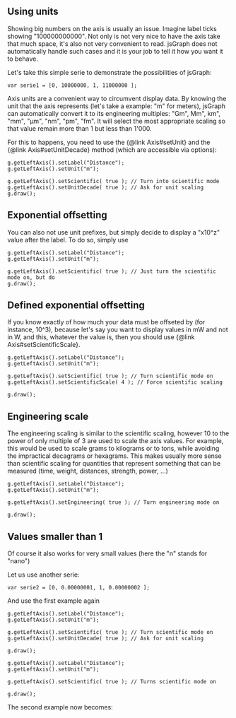 
<script>
	var serie1 = [0, 10000000, 1, 11000000 ];
</script>

## Using units

Showing big numbers on the axis is usually an issue. Imagine label ticks showing "100000000000". Not only is not very nice to have the axis take that much space, it's also not very convenient to read. jsGraph does not automatically handle such cases and it is your job to tell it how you want it to behave.

Let's take this simple serie to demonstrate the possibilities of jsGraph:


```
var serie1 = [0, 10000000, 1, 11000000 ];
```


Axis units are a convenient way to circumvent display data. By knowing the unit that the axis represents (let's take a example: "m" for meters), jsGraph can automatically convert it to its engineering multiples: "Gm", Mm", km", "mm", "&mu;m", "nm", "pm", "fm". It will select the most appropriate scaling so that value remain more than 1 but less than 1'000.

For this to happens, you need to use the {@link Axis#setUnit} and the {@link Axis#setUnitDecade} method (which are accessible via options):


```
g.getLeftAxis().setLabel("Distance");
g.getLeftAxis().setUnit("m");

g.getLeftAxis().setScientific( true ); // Turn into scientific mode
g.getLeftAxis().setUnitDecade( true ); // Ask for unit scaling
g.draw();
```

<div id="example-1" class="jsgraph-example"></div>
<script>

var g = new Graph("example-1") // Creates a new graph

g.resize( 400, 300 ); // Resizes the graph

g.newSerie() // Creates a new seire
 .autoAxis() // Assigns automatic axes to the serie
 .setData( serie1 ); // Assigns the data to the serie

g.getLeftAxis().setLabel("Distance");
g.getLeftAxis().setUnit("m");
g.getLeftAxis().setUnitDecade( true );
g.getLeftAxis().setScientific( true );

g.draw();
</script>


## Exponential offsetting

You can also not use unit prefixes, but simply decide to display a "x10^z" value after the label. To do so, simply use 

```
g.getLeftAxis().setLabel("Distance");
g.getLeftAxis().setUnit("m");

g.getLeftAxis().setScientific( true ); // Just turn the scientific mode on, but do 
g.draw();
```

<div id="example-2" class="jsgraph-example"></div>
<script>

var serie1 = [0, 10000000, 1, 11000000 ];
var g = new Graph("example-2") // Creates a new graph

g.resize( 400, 300 ); // Resizes the graph

g.newSerie() // Creates a new seire
 .autoAxis() // Assigns automatic axes to the serie
 .setData( serie1 ); // Assigns the data to the serie

g.getLeftAxis().setLabel("Distance");
g.getLeftAxis().setUnit("m");
g.getLeftAxis().setScientific( true );

g.draw();
</script>

## Defined exponential offsetting

If you know exactly of how much your data must be offseted by (for instance, 10^3), because let's say you want to display values in mW and not in W, and this, whatever the value is, then you should use {@link Axis#setScientificScale}.


```
g.getLeftAxis().setLabel("Distance");
g.getLeftAxis().setUnit("m");

g.getLeftAxis().setScientific( true ); // Turn scientific mode on
g.getLeftAxis().setScientificScale( 4 ); // Force scientific scaling

g.draw();
```

<div id="example-3" class="jsgraph-example"></div>
<script>

var serie1 = [0, 10000000, 1, 11000000 ];
var g = new Graph("example-3") // Creates a new graph

g.resize( 400, 300 ); // Resizes the graph

g.newSerie() // Creates a new seire
 .autoAxis() // Assigns automatic axes to the serie
 .setData( serie1 ); // Assigns the data to the serie

g.getLeftAxis().setLabel("Distance");
g.getLeftAxis().setUnit("m");

g.getLeftAxis().setScientific( true ); // Turn scientific mode on
g.getLeftAxis().setScientificScale( 4 ); // Force scientific scaling

g.draw();
</script>



## Engineering scale

The engineering scaling is similar to the scientific scaling, however 10 to the power of only multiple of 3 are used to scale the axis values. For example, this would be used to scale grams to kilograms or to tons, while avoiding the impractical decagrams or hexagrams. This makes usually more sense than scientific scaling for quantities that represent something that can be measured (time, weight, distances, strength, power, ...)


```
g.getLeftAxis().setLabel("Distance");
g.getLeftAxis().setUnit("m");

g.getLeftAxis().setEngineering( true ); // Turn engineering mode on

g.draw();
```

<div id="example-3-2" class="jsgraph-example"></div>
<script>


var g = new Graph("example-3-2") // Creates a new graph

g.resize( 400, 300 ); // Resizes the graph

g.newSerie() // Creates a new seire
 .autoAxis() // Assigns automatic axes to the serie
 .setData( serie1 ); // Assigns the data to the serie

g.getLeftAxis().setLabel("Distance");
g.getLeftAxis().setUnit("m");
g.getLeftAxis().setEngineering( true ); // Turns scientific mode on
g.draw();

</script>









<script>
	var serie1 = [0, 0.00000001, 1, 0.00000002 ];
</script>

## Values smaller than 1

Of course it also works for very small values (here the "n" stands for "nano")

Let us use another serie:

```
var serie2 = [0, 0.00000001, 1, 0.00000002 ];
```

And use the first example again

```
g.getLeftAxis().setLabel("Distance");
g.getLeftAxis().setUnit("m");

g.getLeftAxis().setScientific( true ); // Turn scientific mode on
g.getLeftAxis().setUnitDecade( true ); // Ask for unit scaling

g.draw();
```

<div id="example-4" class="jsgraph-example"></div>
<script>


var g = new Graph("example-4") // Creates a new graph

g.resize( 400, 300 ); // Resizes the graph

g.newSerie() // Creates a new seire
 .autoAxis() // Assigns automatic axes to the serie
 .setData( serie1 ); // Assigns the data to the serie

g.getLeftAxis().setLabel("Distance");
g.getLeftAxis().setUnit("m");

g.getLeftAxis().setScientific( true ); // Turns scientific mode on
g.getLeftAxis().setUnitDecade( true ); // Ask for unit scaling

g.draw();
</script>




```
g.getLeftAxis().setLabel("Distance");
g.getLeftAxis().setUnit("m");

g.getLeftAxis().setScientific( true ); // Turns scientific mode on

g.draw();
```

The second example now becomes:

<div id="example-5" class="jsgraph-example"></div>
<script>


var g = new Graph("example-5") // Creates a new graph

g.resize( 400, 300 ); // Resizes the graph

g.newSerie() // Creates a new seire
 .autoAxis() // Assigns automatic axes to the serie
 .setData( serie1 ); // Assigns the data to the serie

g.getLeftAxis().setLabel("Distance");
g.getLeftAxis().setUnit("m");
g.getLeftAxis().setScientific( true );

g.draw();
</script>

